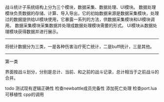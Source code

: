 战斗统计子系统结构上分为三个模块，数据采集、数据处理、UI模块。
数据处理模块负责数据的存储、计算、导入导出，它的初始数据来源是数据采集模块，处理过的数据提供给UI模块使用，它暴露一系列的方法，供数据采集模块和UI模块调用。
数据采集模块采集数据并处理成数据处理模块需要的形式。
UI模块从数据处理模块获得数据并进行展示。

---
将统计数据分为三类，一是各种伤害治疗死亡统计，二是buff统计，三是其他。

---
第一类

界面按战斗划分，分别是总计、当前、和之前的战斗记录，总计相当于之前战斗的合并。

todo
测试现有逻辑正确性
检查newbattle成员完备性
添加死亡处理
检查port.lua可移植性
cpp的调用

